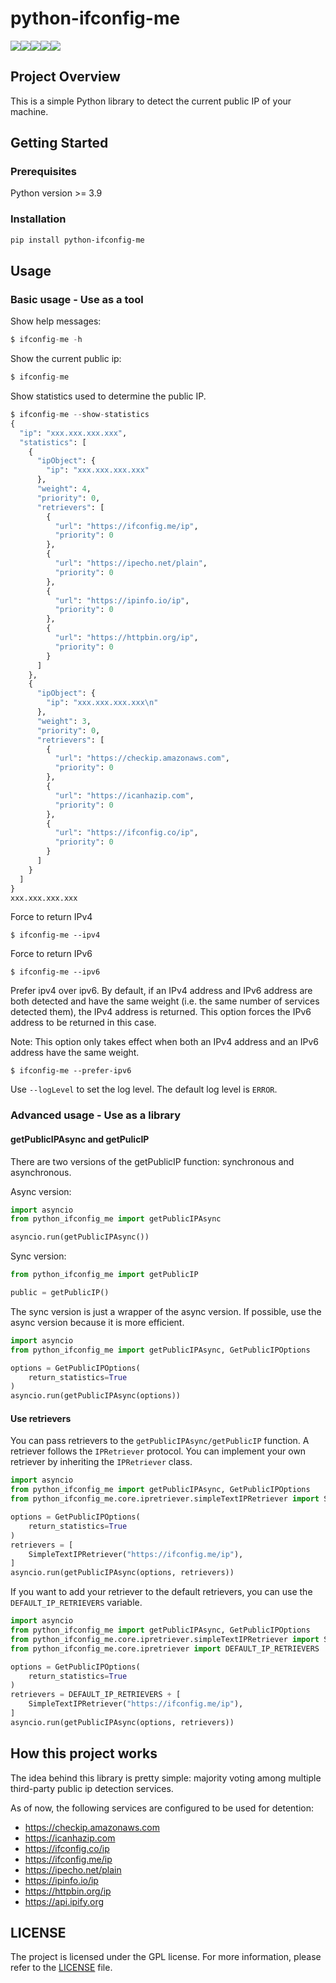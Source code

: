 # python-ifconfig-me

![](https://img.shields.io/github/actions/workflow/status/catwang01/python-ifconfig-me/python-package.yml)![](https://img.shields.io/github/license/catwang01/python-ifconfig-me)![](https://img.shields.io/github/last-commit/catwang01/python-ifconfig-me)![](https://img.shields.io/pypi/v/python-ifconfig-me)![](https://img.shields.io/codecov/c/github/catwang01/python-ifconfig-me)

## Project Overview

This is a simple Python library to detect the current public IP of your machine.

## Getting Started

### Prerequisites

Python version >= 3.9

### Installation

```bash
pip install python-ifconfig-me
```

## Usage

### Basic usage - Use as a tool

Show help messages:

```python
$ ifconfig-me -h
```

Show the current public ip:

```python
$ ifconfig-me
```

Show statistics used to determine the public IP.

```python
$ ifconfig-me --show-statistics
{
  "ip": "xxx.xxx.xxx.xxx",
  "statistics": [
    {
      "ipObject": {
        "ip": "xxx.xxx.xxx.xxx"
      },
      "weight": 4,
      "priority": 0,
      "retrievers": [
        {
          "url": "https://ifconfig.me/ip",
          "priority": 0
        },
        {
          "url": "https://ipecho.net/plain",
          "priority": 0
        },
        {
          "url": "https://ipinfo.io/ip",
          "priority": 0
        },
        {
          "url": "https://httpbin.org/ip",
          "priority": 0
        }
      ]
    },
    {
      "ipObject": {
        "ip": "xxx.xxx.xxx.xxx\n"
      },
      "weight": 3,
      "priority": 0,
      "retrievers": [
        {
          "url": "https://checkip.amazonaws.com",
          "priority": 0
        },
        {
          "url": "https://icanhazip.com",
          "priority": 0
        },
        {
          "url": "https://ifconfig.co/ip",
          "priority": 0
        }
      ]
    }
  ]
}
xxx.xxx.xxx.xxx
```

Force to return IPv4

```
$ ifconfig-me --ipv4
```

Force to return IPv6

```
$ ifconfig-me --ipv6
```

Prefer ipv4 over ipv6. By default, if an IPv4 address and IPv6 address are both detected and have the same weight (i.e. the same number of services detected them), the IPv4 address is returned. This option forces the IPv6 address to be returned in this case.

Note: This option only takes effect when both an IPv4 address and an IPv6 address have the same weight.

```
$ ifconfig-me --prefer-ipv6
```

Use `--logLevel` to set the log level. The default log level is `ERROR`.

### Advanced usage - Use as a library

#### getPublicIPAsync and getPulicIP

There are two versions of the getPublicIP function: synchronous and asynchronous.

Async version:

```python
import asyncio
from python_ifconfig_me import getPublicIPAsync

asyncio.run(getPublicIPAsync())
```

Sync version:

```python
from python_ifconfig_me import getPublicIP

public = getPublicIP()
```

The sync version is just a wrapper of the async version. If possible, use the async version because it is more efficient.

```python
import asyncio
from python_ifconfig_me import getPublicIPAsync, GetPublicIPOptions

options = GetPublicIPOptions(
    return_statistics=True
)
asyncio.run(getPublicIPAsync(options))
```

#### Use retrievers

You can pass retrievers to the `getPublicIPAsync/getPublicIP` function. A retriever follows the `IPRetriever` protocol.  You can implement your own retriever by inheriting the `IPRetriever` class.

```python
import asyncio
from python_ifconfig_me import getPublicIPAsync, GetPublicIPOptions
from python_ifconfig_me.core.ipretriever.simpleTextIPRetriever import SimpleTextIPRetriever

options = GetPublicIPOptions(
    return_statistics=True
)
retrievers = [
    SimpleTextIPRetriever("https://ifconfig.me/ip"),
]
asyncio.run(getPublicIPAsync(options, retrievers))
```

If you want to add your retriever to the default retrievers, you can use the `DEFAULT_IP_RETRIEVERS` variable.

```python
import asyncio
from python_ifconfig_me import getPublicIPAsync, GetPublicIPOptions
from python_ifconfig_me.core.ipretriever.simpleTextIPRetriever import SimpleTextIPRetriever
from python_ifconfig_me.core.ipretriever import DEFAULT_IP_RETRIEVERS

options = GetPublicIPOptions(
    return_statistics=True
)
retrievers = DEFAULT_IP_RETRIEVERS + [
    SimpleTextIPRetriever("https://ifconfig.me/ip"),
]
asyncio.run(getPublicIPAsync(options, retrievers))
```

## How this project works

The idea behind this library is pretty simple: majority voting among multiple third-party public ip detection services.

As of now, the following services are configured to be used for detention:

- https://checkip.amazonaws.com
- https://icanhazip.com
- https://ifconfig.co/ip
- https://ifconfig.me/ip
- https://ipecho.net/plain
- https://ipinfo.io/ip
- https://httpbin.org/ip
- https://api.ipify.org


## LICENSE

The project is licensed under the GPL license. For more information, please refer to the [LICENSE](./LICENSE) file.